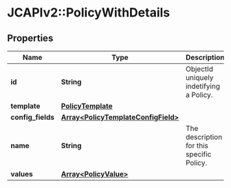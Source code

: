 # JCAPIv2::PolicyWithDetails

## Properties
Name | Type | Description | Notes
------------ | ------------- | ------------- | -------------
**id** | **String** | ObjectId uniquely indetifying a Policy. | [optional] 
**template** | [**PolicyTemplate**](PolicyTemplate.md) |  | [optional] 
**config_fields** | [**Array&lt;PolicyTemplateConfigField&gt;**](PolicyTemplateConfigField.md) |  | [optional] 
**name** | **String** | The description for this specific Policy. | [optional] 
**values** | [**Array&lt;PolicyValue&gt;**](PolicyValue.md) |  | [optional] 


